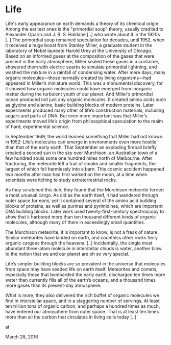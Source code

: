 # Life
Life's early appearance on earth demands a theory of its chemical origin. Among the earliest ones is the "primordial soup" theory, usually credited to Alexander Oparin and J. B. S. Haldane [..] who
wrote about it in the 1920s [..] The primordial soup remained speculation for decades, until 1952, when it received a huge boost from Stanley Miller, a graduate student in the laboratory of Nobel
laureate Harold Urey at the University of Chicago. Based on an informed guess at the composition of the gases that were present in the early atmosphere, Miller sealed these gases in a container, showered them with electric sparks to simulate primordial lightning, and washed the mixture in a rainfall of condensing water. After mere days, many organic molecules—those normally created by living organisms—had appeared in Miller’s miniature world. This was a monumental discovery, for it showed how organic molecules could have emerged from inorganic matter during the turbulent youth of our planet. And Miller’s primordial ocean produced not just any organic molecules. It created amino acids such as glycine and alanine, basic building blocks of modern proteins. Later experiments produced many other of life’s construction materials, including sugars and parts of DNA. But even more important was that Miller’s experiments moved life’s origin from philosophical speculation to the realm of hard, experimental science.

In September 1969, the world learned something that Miller had not known in 1952: Life’s molecules can emerge in environments even more hostile than that of the early earth. That September an exploding fireball briefly created a second sun in the sky over Murchison, an Australian town of a few hundred souls some one hundred miles north of Melbourne. After fracturing, the meteorite left a trail of smoke and smaller fragments, the largest of which fell harmlessly into a barn. This cosmic accident happened two months after man had first walked on the moon, at a time when scientists were itching to study extraterrestrial rocks.

As they scratched this itch, they found that the Murchison meteorite ferried a most unusual cargo. As old as the earth itself, it had wandered through outer space for eons, yet it contained several of the
amino acid building blocks of proteins, as well as purines and pyrimidines, which are important DNA building blocks. Later work used twenty-first-century spectroscopy to show that it harbored more than ten thousand different kinds of organic molecules, although many of them in exceedingly small quantities.

The Murchison meteorite, it is important to know, iş not a freak of nature. Similar meteorites have landed on earth, and countless other rocks ferry organic cargoes through the heavens. [..] Incidentally, the single most abundant three-atom molecule in interstellar clouds is water, another blow to the notion that we and our planet are oh so very special.

Life’s simpler building blocks are so prevalent in the universe that molecules from space may have seeded life on earth itself. Meteorites and comets, especially those that bombarded the early earth, discharged ten times more water than currently fills all of the earth’s oceans, and a thousand times more gases than its present-day atmosphere.

What is more, they also delivered the rich buffet of organic molecules we find in interstellar space, and in a staggering number of servings. At least ten trillion tons of organic carbon, and perhaps a hundred times as much, have entered our atmosphere from outer space. That is at least ten times more than all the carbon that circulates in living cells today [..]










at

March 28, 2016















